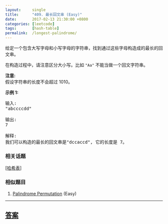 ```yaml
---
layout:     single
title:      "409. 最长回文串 (Easy)"
date:       2017-02-13 21:30:00 +0800
categories: [leetcode]
tags:       [hash-table]
permalink:  /longest-palindrome/
---
```


<p>给定一个包含大写字母和小写字母的字符串，找到通过这些字母构造成的最长的回文串。</p>

<p>在构造过程中，请注意区分大小写。比如&nbsp;<code>&quot;Aa&quot;</code>&nbsp;不能当做一个回文字符串。</p>

<p><strong>注意:</strong><br />
假设字符串的长度不会超过 1010。</p>

<p><strong>示例 1: </strong></p>

<pre>
输入:
&quot;abccccdd&quot;

输出:
7

解释:
我们可以构造的最长的回文串是&quot;dccaccd&quot;, 它的长度是 7。
</pre>

### 相关话题
  [[哈希表](https://github.com/openset/leetcode/tree/master/tag/hash-table/README.md)]

### 相似题目
  1. [Palindrome Permutation](/palindrome-permutation) (Easy)

---

## [答案](https://github.com/openset/leetcode/tree/master/problems/longest-palindrome)
